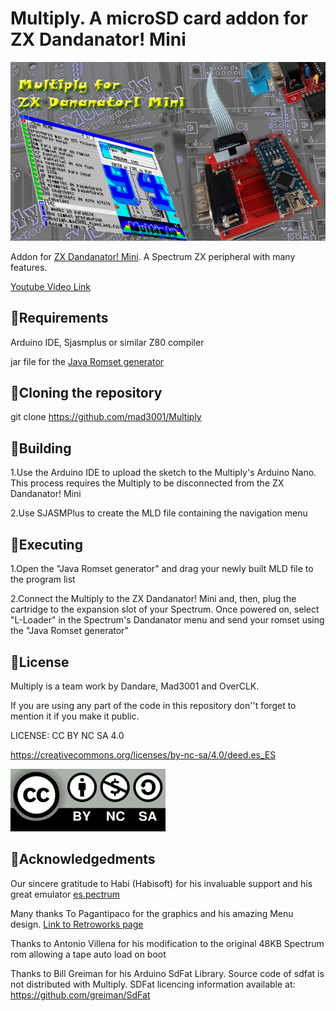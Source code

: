 # Multiply. A microSD card addon for ZX Dandanator! Mini

![Multiply](Logo_Multiplyweb.png)

Addon for [ZX Dandanator! Mini](http://www.dandare.es/Proyectos_Dandare/ZX_Dandanator!_Mini.html). A Spectrum ZX peripheral with many features.

[Youtube Video Link](https://www.youtube.com/watch?v=IbOcqb44hSs)

## :small_blue_diamond:Requirements
Arduino IDE, Sjasmplus or similar Z80 compiler

jar file for the [Java Romset generator](https://github.com/teiram/dandanator-mini.git)


## :small_blue_diamond:Cloning the repository
 git clone https://github.com/mad3001/Multiply

 
## :small_blue_diamond:Building
 1.Use the Arduino IDE to upload the sketch to the Multiply's Arduino Nano. This process requires the Multiply to be disconnected from the ZX Dandanator! Mini
 
 2.Use SJASMPlus to create the MLD file containing the navigation menu

 
## :small_blue_diamond:Executing
 1.Open the "Java Romset generator" and drag your newly built MLD file to the program list
 
 2.Connect the Multiply to the ZX Dandanator! Mini and, then, plug the cartridge to the expansion slot of your Spectrum. Once powered on, select "L-Loader" in the Spectrum's Dandanator menu and send your romset using the "Java Romset generator"
 
## :small_blue_diamond:License

Multiply is a team work by Dandare, Mad3001 and OverCLK.

If you are using any part of the code in this repository don''t forget to mention it if you make it public.

 LICENSE: CC BY NC SA 4.0
 
 https://creativecommons.org/licenses/by-nc-sa/4.0/deed.es_ES
 
 ![cc](cc_logo.png)
 
## :small_blue_diamond:Acknowledgedments
 
 Our sincere gratitude to Habi (Habisoft) for his invaluable support and his great emulator [es.pectrum](http://www.habisoft.com/espectrum/)

 Many thanks To Pagantipaco for the graphics and his amazing Menu design. [Link to Retroworks page](http://www.retroworks.es/index.php)


 Thanks to Antonio Villena for his modification to the original 48KB Spectrum rom allowing a tape auto load on boot
 
 Thanks to Bill Greiman for his Arduino SdFat Library. Source code of sdfat is not distributed with Multiply. SDFat licencing information available at: https://github.com/greiman/SdFat
 